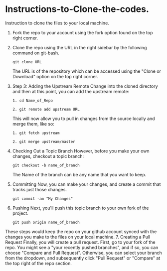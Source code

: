 # Instructions-to-Clone-the-codes.


Instruction to clone the files to your local machine. 

1. Fork the repo to your account using the fork option found on the top right corner. 

2. Clone the repo using the URL in the right sidebar by the following command on git-bash.
   ```
   git clone URL
   ```
   The URL is of the repository which can be accessed using the "Clone or Download" option on the top right corner. 
   
3. Step 3: Adding the Upstream Remote
   Change into the cloned directory and then at this point, you can add the upstream remote:
   ``` 
   1. cd Name_of_Repo
   
   2. git remote add upstream URL
   ``` 
   This will now allow you to pull in changes from the source locally and merge them, like so:
   ```
   1. git fetch upstream
   
   2. git merge upstream/master
   ```
   
4. Checking Out a Topic Branch
   However, before you make your own changes, checkout a topic branch:
   ```
   git checkout -b name_of_branch
   ```
   The Name of the branch can be any name that you want to keep. 
   
5. Committing
   Now, you can make your changes, and create a commit that tracks just those changes.
   ``` 
   git commit -am "My Changes"
   ```
6. Pushing
   Next, you'll push this topic branch to your own fork of the project.
   
   ```
   git push origin name_of_branch
   ```
These steps would keep the repo on your github account synced with the changes you make to the files on your local machine. 
7. Creating a Pull Request
   Finally, you will create a pull request. First, go to your fork of the repo. You might see a "your recently pushed    branches", and if so, you can choose "Compare and Pull Request". Otherwise, you can select your branch from the dropdown, and subsequently click "Pull Request" or "Compare" at the top right of the repo section.
